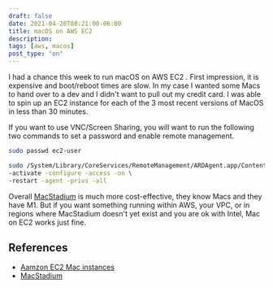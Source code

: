 ```yaml
---
draft: false
date: 2021-04-26T08:21:00-06:00
title: macOS on AWS EC2
description: 
tags: [aws, macos]
post_type: "on"
---
```

I had a chance this week to run macOS on AWS EC2 . First impression, it is expensive and boot/reboot times are slow. In my case I wanted some Macs to hand over to a dev and I didn't want to pull out my credit card. I was able to spin up an EC2 instance for each of the 3 most recent versions of MacOS in less than 30 minutes. 

If you want to use VNC/Screen Sharing, you will want to run the following two commands to set a password and enable remote management.

```bash
sudo passwd ec2-user

sudo /System/Library/CoreServices/RemoteManagement/ARDAgent.app/Contents/Resources/kickstart \
-activate -configure -access -on \
-restart -agent -privs -all
```

Overall [MacStadium](https://www.macstadium.com/) is much more cost-effective, they know Macs and they have M1. But if you want something running within AWS, your VPC, or in regions where MacStadium doesn't yet exist and you are ok with Intel, Mac on EC2 works just fine.

## References
- [Aamzon EC2 Mac instances](https://docs.aws.amazon.com/AWSEC2/latest/UserGuide/ec2-mac-instances.html) 
- [MacStadium](https://www.macstadium.com/)